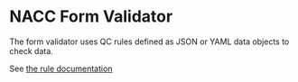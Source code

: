 # NACC Form Validator

The form validator uses QC rules defined as JSON or YAML data objects to check data.

See [the rule documentation](https://github.com/naccdata/uniform-data-set/blob/main/rules/Data%20Quality%20Rule%20Definition%20Guidelines.pdf)

